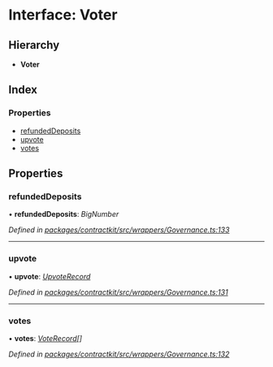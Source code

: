 # Interface: Voter

## Hierarchy

* **Voter**

## Index

### Properties

* [refundedDeposits](_contractkit_src_wrappers_governance_.voter.md#refundeddeposits)
* [upvote](_contractkit_src_wrappers_governance_.voter.md#upvote)
* [votes](_contractkit_src_wrappers_governance_.voter.md#votes)

## Properties

###  refundedDeposits

• **refundedDeposits**: *BigNumber*

*Defined in [packages/contractkit/src/wrappers/Governance.ts:133](https://github.com/celo-org/celo-monorepo/blob/master/packages/contractkit/src/wrappers/Governance.ts#L133)*

___

###  upvote

• **upvote**: *[UpvoteRecord](_contractkit_src_wrappers_governance_.upvoterecord.md)*

*Defined in [packages/contractkit/src/wrappers/Governance.ts:131](https://github.com/celo-org/celo-monorepo/blob/master/packages/contractkit/src/wrappers/Governance.ts#L131)*

___

###  votes

• **votes**: *[VoteRecord](_contractkit_src_wrappers_governance_.voterecord.md)[]*

*Defined in [packages/contractkit/src/wrappers/Governance.ts:132](https://github.com/celo-org/celo-monorepo/blob/master/packages/contractkit/src/wrappers/Governance.ts#L132)*

